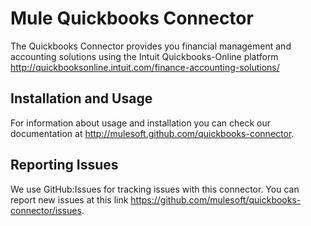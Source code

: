 Mule Quickbooks Connector
=========================

The Quickbooks Connector provides you financial management and accounting solutions using the Intuit Quickbooks-Online platform http://quickbooksonline.intuit.com/finance-accounting-solutions/ 

Installation and Usage
----------------------

For information about usage and installation you can check our documentation at http://mulesoft.github.com/quickbooks-connector.

Reporting Issues
----------------

We use GitHub:Issues for tracking issues with this connector. You can report new issues at this link https://github.com/mulesoft/quickbooks-connector/issues.

